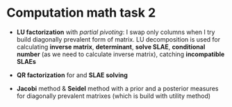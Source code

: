 # Computation math task 2

- **LU factorization** with _partial pivoting_: I swap only columns when I try build diagonally prevalent form of matrix. LU decomposition is used for calculating **inverse matrix**, **determinant**, **solve SLAE**, **conditional number** (as we need to calculate inverse matrix), catching **incompatible SLAEs**

- **QR factorization** for and **SLAE solving**

- **Jacobi** method & **Seidel** method with a prior and a posterior measures for diagonally prevalent matrixes (which is build with utility method)
